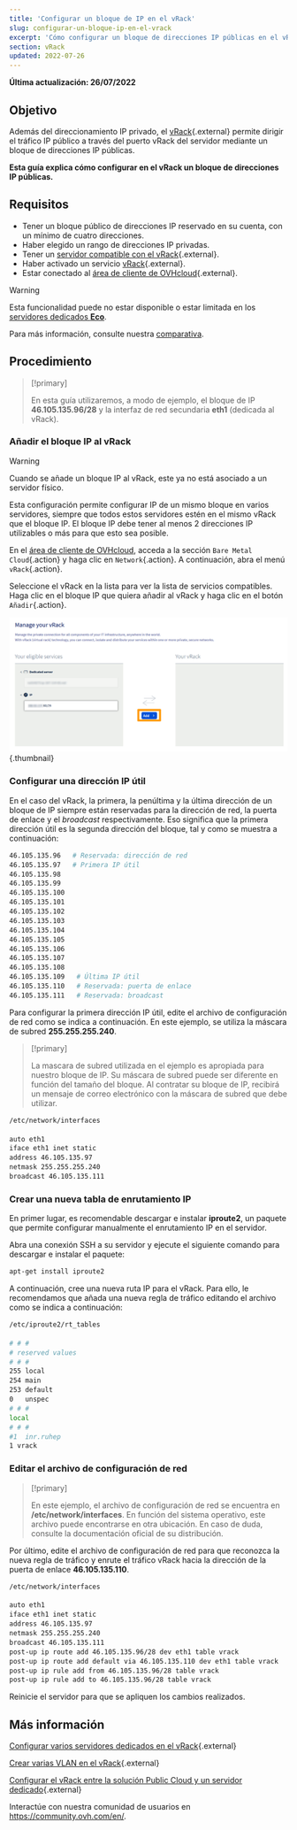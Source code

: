 ```yaml
---
title: 'Configurar un bloque de IP en el vRack'
slug: configurar-un-bloque-ip-en-el-vrack
excerpt: 'Cómo configurar un bloque de direcciones IP públicas en el vRack'
section: vRack
updated: 2022-07-26
---
```


**Última actualización: 26/07/2022**

## Objetivo

Además del direccionamiento IP privado, el [vRack](https://www.ovh.com/world/es/soluciones/vrack/){.external} permite dirigir el tráfico IP público a través del puerto vRack del servidor mediante un bloque de direcciones IP públicas.

**Esta guía explica cómo configurar en el vRack un bloque de direcciones IP públicas.**


## Requisitos

- Tener un bloque público de direcciones IP reservado en su cuenta, con un mínimo de cuatro direcciones.
- Haber elegido un rango de direcciones IP privadas.
- Tener un [servidor compatible con el vRack](https://www.ovh.com/world/es/servidores_dedicados/){.external}.
- Haber activado un servicio [vRack](https://www.ovh.com/world/es/soluciones/vrack/){.external}.
- Estar conectado al [área de cliente de OVHcloud](https://ca.ovh.com/auth/?action=gotomanager&from=https://www.ovh.com/world/&ovhSubsidiary=ws){.external}.

> [!warning]
> Esta funcionalidad puede no estar disponible o estar limitada en los [servidores dedicados **Eco**](https://eco.ovhcloud.com/es/about/).
>
> Para más información, consulte nuestra [comparativa](https://eco.ovhcloud.com/es/compare/).

## Procedimiento

> [!primary]
>
> En esta guía utilizaremos, a modo de ejemplo, el bloque de IP **46.105.135.96/28** y la interfaz de red secundaria **eth1** (dedicada al vRack).
>

### Añadir el bloque IP al vRack

> [!warning]
>
> Cuando se añade un bloque IP al vRack, este ya no está asociado a un servidor físico.
>
> Esta configuración permite configurar IP de un mismo bloque en varios servidores, siempre que todos estos servidores estén en el mismo vRack que el bloque IP. El bloque IP debe tener al menos 2 direcciones IP utilizables o más para que esto sea posible.
>

En el [área de cliente de OVHcloud](https://ca.ovh.com/auth/?action=gotomanager&from=https://www.ovh.com/world/&ovhSubsidiary=ws), acceda a la sección `Bare Metal Cloud`{.action} y haga clic en `Network`{.action}. A continuación, abra el menú `vRack`{.action}.

Seleccione el vRack en la lista para ver la lista de servicios compatibles. Haga clic en el bloque IP que quiera añadir al vRack y haga clic en el botón `Añadir`{.action}.

![vrack](images/addIPblock.png){.thumbnail}

### Configurar una dirección IP útil

En el caso del vRack, la primera, la penúltima y la última dirección de un bloque de IP siempre están reservadas para la dirección de red, la puerta de enlace y el *broadcast* respectivamente. Eso significa que la primera dirección útil es la segunda dirección del bloque, tal y como se muestra a continuación:

```sh
46.105.135.96   # Reservada: dirección de red 
46.105.135.97   # Primera IP útil
46.105.135.98
46.105.135.99
46.105.135.100
46.105.135.101
46.105.135.102
46.105.135.103
46.105.135.104
46.105.135.105
46.105.135.106
46.105.135.107
46.105.135.108
46.105.135.109   # Última IP útil
46.105.135.110   # Reservada: puerta de enlace  
46.105.135.111   # Reservada: broadcast
```

Para configurar la primera dirección IP útil, edite el archivo de configuración de red como se indica a continuación. En este ejemplo, se utiliza la máscara de subred **255.255.255.240**.

> [!primary]
>
> La mascara de subred utilizada en el ejemplo es apropiada para nuestro bloque de IP. Su máscara de subred puede ser diferente en función del tamaño del bloque. Al contratar su bloque de IP, recibirá un mensaje de correo electrónico con la máscara de subred que debe utilizar.
>


```sh
/etc/network/interfaces

auto eth1
iface eth1 inet static
address 46.105.135.97
netmask 255.255.255.240
broadcast 46.105.135.111
```

### Crear una nueva tabla de enrutamiento IP

En primer lugar, es recomendable descargar e instalar **iproute2**, un paquete que permite configurar manualmente el enrutamiento IP en el servidor.

Abra una conexión SSH a su servidor y ejecute el siguiente comando para descargar e instalar el paquete:

```sh
apt-get install iproute2
```

A continuación, cree una nueva ruta IP para el vRack. Para ello, le recomendamos que añada una nueva regla de tráfico editando el archivo como se indica a continuación:

```sh
/etc/iproute2/rt_tables

# # #
# reserved values
# # #
255	local
254	main
253	default
0	unspec
# # #
local
# # #
#1	inr.ruhep
1 vrack
```

### Editar el archivo de configuración de red

> [!primary]
>
> En este ejemplo, el archivo de configuración de red se encuentra en **/etc/network/interfaces**. En función del sistema operativo, este archivo puede encontrarse en otra ubicación. En caso de duda, consulte la documentación oficial de su distribución.
>

Por último, edite el archivo de configuración de red para que reconozca la nueva regla de tráfico y enrute el tráfico vRack hacia la dirección de la puerta de enlace **46.105.135.110**.

```sh
/etc/network/interfaces

auto eth1
iface eth1 inet static
address 46.105.135.97
netmask 255.255.255.240
broadcast 46.105.135.111
post-up ip route add 46.105.135.96/28 dev eth1 table vrack
post-up ip route add default via 46.105.135.110 dev eth1 table vrack
post-up ip rule add from 46.105.135.96/28 table vrack
post-up ip rule add to 46.105.135.96/28 table vrack
```

Reinicie el servidor para que se apliquen los cambios realizados.


## Más información

[Configurar varios servidores dedicados en el vRack](../configurar-vrack-en-servidor-dedicado/){.external}

[Crear varias VLAN en el vRack](../crear-vlan-vrack/){.external}

[Configurar el vRack entre la solución Public Cloud y un servidor dedicado](../configurar-vrack-entre-public-cloud-servidor-dedicado/){.external}

Interactúe con nuestra comunidad de usuarios en <https://community.ovh.com/en/>.
